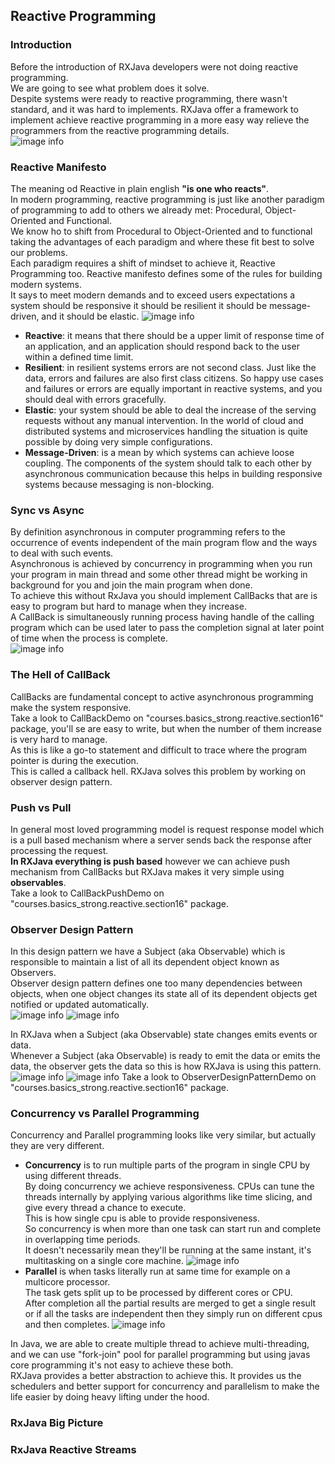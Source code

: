 ## Reactive Programming

### Introduction
Before the introduction of RXJava developers were not doing reactive programming.  
We are going to see what problem does it solve.  
Despite systems were ready to reactive programming, there wasn't standard, and it was hard to implements. RXJava offer a framework to implement achieve reactive programming in a more easy way relieve the programmers from the reactive programming details.   
![image info](./imgs/Schermata_20240903_102636.png "Mind Map")

### Reactive Manifesto
The meaning od Reactive in plain english **"is one who reacts"**.  
In modern programming, reactive programming is just like another paradigm of programming to add to others we already met: Procedural, Object-Oriented and Functional.  
We know ho to shift from Procedural to Object-Oriented and to functional taking the advantages of each paradigm and where these fit best to solve our problems.  
Each paradigm requires a shift of mindset to achieve it, Reactive Programming too. 
Reactive manifesto defines some of the rules for building modern systems.  
It says to meet modern demands and to exceed users expectations a system should be responsive it should be resilient it should be message-driven, and it should be elastic.
![image info](./imgs/Schermata_20240903_105243.png "Reactive Manifesto")
- **Reactive**: it means that there should be a upper limit of response time of an application, and an application should respond back to the user within a defined time limit.
- **Resilient**: in resilient systems errors are not second class. Just like the data, errors and failures are also first class citizens.
  So happy use cases and failures or errors are equally important in reactive systems, and you should deal with errors gracefully.
- **Elastic**: your system should be able to deal the increase of the serving requests without any manual intervention.
  In the world of cloud and distributed systems and microservices handling the situation is quite possible by doing very simple configurations.
- **Message-Driven**: is a mean by which systems can achieve loose coupling.
  The components of the system should talk to each other by asynchronous communication because this helps in building responsive systems because messaging is non-blocking.

### Sync vs Async
By definition asynchronous in computer programming refers to the occurrence of events independent of the main program flow and the ways to deal with such events.  
Asynchronous is achieved by concurrency in programming when you run your program in main thread and some other thread might be working in background for you and join the main program when done.  
To achieve this without RxJava you should implement CallBacks that are is easy to program but hard to manage when they increase.  
A CallBack is simultaneously running process having handle of the calling program which can be used later to pass the completion signal at later point of time when the process is complete.  
![image info](./imgs/Schermata_20240903_112422.png "Async CallBacks")

### The Hell of CallBack
CallBacks are fundamental concept to active asynchronous programming make the system responsive.  
Take a look to CallBackDemo on "courses.basics_strong.reactive.section16" package, you'll se are easy to write, but when the number of them increase is very hard to manage.  
As this is like a go-to statement and difficult to trace where the program pointer is during the execution.  
This is called a callback hell. RXJava solves this problem by working on observer design pattern.

### Push vs Pull
In general most loved programming model is request response model which is a pull based mechanism where a server sends back the response after processing the request.  
**In RXJava everything is push based** however we can achieve push mechanism from CallBacks but RXJava makes it very simple using **observables**.  
Take a look to CallBackPushDemo on "courses.basics_strong.reactive.section16" package.

### Observer Design Pattern
In this design pattern we have a Subject (aka Observable) which is responsible to maintain a list of all its dependent object known as Observers.  
Observer design pattern defines one too many dependencies between objects, when one object changes its state all of its dependent objects get notified or updated automatically.  
![image info](./imgs/Schermata_20240903_151022.png "Observer Design Pattern")
![image info](./imgs/Schermata_20240903_151724.png "Observer Design Pattern example")

In RXJava when a Subject (aka Observable) state changes emits events or data.  
Whenever a Subject (aka Observable) is ready to emit the data or emits the data, the observer gets the data so this is how RXJava is using this pattern.  
![image info](./imgs/Schermata_20240903_153204.png "Observer Design Pattern UML")
![image info](./imgs/Schermata_20240903_153418.png "Observer Design Pattern Sequence Diagram")
Take a look to ObserverDesignPatternDemo on "courses.basics_strong.reactive.section16" package.

### Concurrency vs Parallel Programming
Concurrency and Parallel programming looks like very similar, but actually they are very different.  
- **Concurrency** is to run multiple parts of the program in single CPU by using different threads.  
  By doing concurrency we achieve responsiveness. CPUs can tune the threads internally by applying various algorithms like time slicing, and give every thread a chance to execute.  
  This is how single cpu is able to provide responsiveness.  
  So concurrency is when more than one task can start run and complete in overlapping time periods.  
  It doesn't necessarily mean they'll be running at the same instant, it's multitasking on a single core machine.
  ![image info](./imgs/Schermata_20240903_163450.png "Concurrency")
- **Parallel** is when tasks literally run at same time for example on a multicore processor.  
  The task gets split up to be processed by different cores or CPU.  
  After completion all the partial results are merged to get a single result or if all the tasks are independent then they simply run on different cpus and then completes.
  ![image info](./imgs/Schermata_20240903_163908.png "Parallel")

In Java, we are able to create multiple thread to achieve multi-threading, and we can use "fork-join" pool for parallel programming but using javas core programming it's not easy to achieve these both.  
RXJava provides a better abstraction to achieve this. It provides us the schedulers and better support for concurrency and parallelism to make the life easier by doing heavy lifting under the hood.


### RxJava Big Picture

### RxJava Reactive Streams